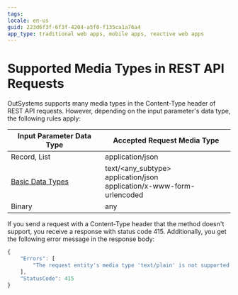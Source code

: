 ```yaml
---
tags: 
locale: en-us
guid: 223d6f3f-6f3f-4204-a5f0-f135ca1a76a4
app_type: traditional web apps, mobile apps, reactive web apps
---
```


# Supported Media Types in REST API Requests

OutSystems supports many media types in the Content-Type header of REST API requests. However, depending on the input parameter's data type, the following rules apply:

Input Parameter Data Type | Accepted Request Media Type  
---|---  
Record, List | application/json  
[Basic Data Types](<../../../data/data-types/available-data-types.md#basic-data-types>) |  text/&lt;any_subtype&gt; <br/>application/json <br/>application/x-www-form-urlencoded  
Binary | any  
  
If you send a request with a Content-Type header that the method doesn't support, you receive a response with status code 415. Additionally, you get the following error message in the response body:

```javascript   
{
    "Errors": [
        "The request entity's media type 'text/plain' is not supported for this resource."
    ],
    "StatusCode": 415
}
```

